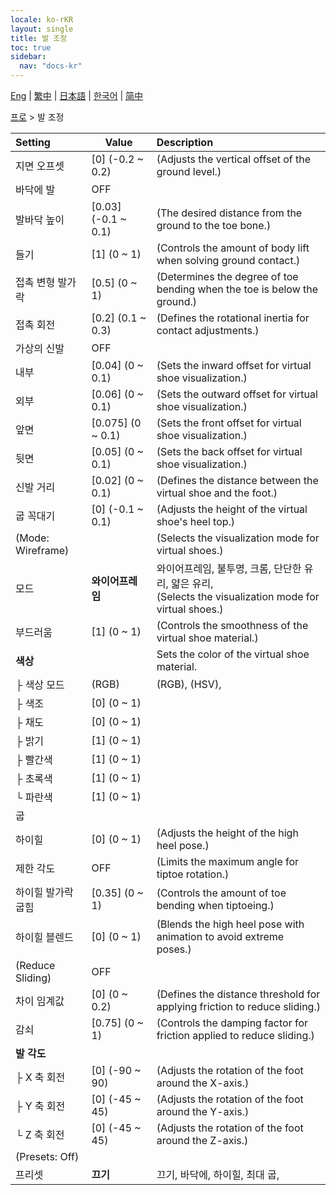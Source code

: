 ```yaml
---
locale: ko-rKR
layout: single
title: 발 조정
toc: true
sidebar:
  nav: "docs-kr"
---
```

[Eng](/dancexr/menu/2025.4/actor/feet_adjustment) | [繁中](/tw/dancexr/menu/2025.4/actor/feet_adjustment) | [日本語](/jp/dancexr/menu/2025.4/actor/feet_adjustment) | [한국어](/kr/dancexr/menu/2025.4/actor/feet_adjustment) | [简中](/zh/dancexr/menu/2025.4/actor/feet_adjustment)

[프로](../menu#프로) > 발 조정



| Setting | Value | Description |
| :--- | --- | :--- |
| 지면 오프셋 | [0] (-0.2 ~ 0.2) | (Adjusts the vertical offset of the ground level.)
| 바닥에 발 | OFF | 
| 발바닥 높이 | [0.03] (-0.1 ~ 0.1) | (The desired distance from the ground to the toe bone.)
| 들기 | [1] (0 ~ 1) | (Controls the amount of body lift when solving ground contact.)
| 접촉 변형 발가락 | [0.5] (0 ~ 1) | (Determines the degree of toe bending when the toe is below the ground.)
| 접촉 회전 | [0.2] (0.1 ~ 0.3) | (Defines the rotational inertia for contact adjustments.)
| 가상의 신발 | OFF | 
| 내부 | [0.04] (0 ~ 0.1) | (Sets the inward offset for virtual shoe visualization.)
| 외부 | [0.06] (0 ~ 0.1) | (Sets the outward offset for virtual shoe visualization.)
| 앞면 | [0.075] (0 ~ 0.1) | (Sets the front offset for virtual shoe visualization.)
| 뒷면 | [0.05] (0 ~ 0.1) | (Sets the back offset for virtual shoe visualization.)
| 신발 거리 | [0.02] (0 ~ 0.1) | (Defines the distance between the virtual shoe and the foot.)
| 굽 꼭대기 | [0] (-0.1 ~ 0.1) | (Adjusts the height of the virtual shoe's heel top.)
| (Mode: Wireframe) || (Selects the visualization mode for virtual shoes.)
| 모드 | **와이어프레임** | 와이어프레임, 불투명, 크롬, 단단한 유리, 얇은 유리, <br/>(Selects the visualization mode for virtual shoes.) |
| 부드러움 | [1] (0 ~ 1) | (Controls the smoothness of the virtual shoe material.)
| **색상** | | Sets the color of the virtual shoe material.
| ├&nbsp;색상 모드 | (RGB) | (RGB), (HSV), 
| ├&nbsp;색조 | [0] (0 ~ 1) | 
| ├&nbsp;채도 | [0] (0 ~ 1) | 
| ├&nbsp;밝기 | [1] (0 ~ 1) | 
| ├&nbsp;빨간색 | [1] (0 ~ 1) | 
| ├&nbsp;초록색 | [1] (0 ~ 1) | 
| └&nbsp;파란색 | [1] (0 ~ 1) | 
| 굽 || 
| 하이힐 | [0] (0 ~ 1) | (Adjusts the height of the high heel pose.)
| 제한 각도 | OFF | (Limits the maximum angle for tiptoe rotation.)
| 하이힐 발가락 굽힘 | [0.35] (0 ~ 1) | (Controls the amount of toe bending when tiptoeing.)
| 하이힐 블렌드 | [0] (0 ~ 1) | (Blends the high heel pose with animation to avoid extreme poses.)
| (Reduce Sliding) | OFF | 
| 차이 임계값 | [0] (0 ~ 0.2) | (Defines the distance threshold for applying friction to reduce sliding.)
| 감쇠 | [0.75] (0 ~ 1) | (Controls the damping factor for friction applied to reduce sliding.)
| **발 각도** | | 
| ├&nbsp;X 축 회전 | [0] (-90 ~ 90) | (Adjusts the rotation of the foot around the X-axis.)
| ├&nbsp;Y 축 회전 | [0] (-45 ~ 45) | (Adjusts the rotation of the foot around the Y-axis.)
| └&nbsp;Z 축 회전 | [0] (-45 ~ 45) | (Adjusts the rotation of the foot around the Z-axis.)
| (Presets: Off) || 
| 프리셋 | **끄기** | 끄기, 바닥에, 하이힐, 최대 굽,  |
